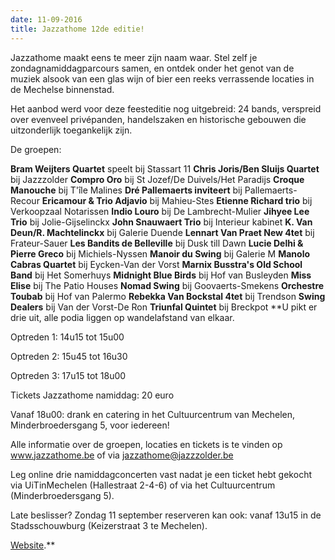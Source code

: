 ```yaml
---
date: 11-09-2016
title: Jazzathome 12de editie!
---
```

Jazzathome maakt eens te meer zijn naam waar. Stel zelf je zondagnamiddagparcours samen, en ontdek onder het genot van de muziek 
alsook van een glas wijn of bier een reeks verrassende locaties in de Mechelse binnenstad. 

Het aanbod werd voor deze feesteditie nog uitgebreid: 24 bands, verspreid over evenveel privépanden, handelszaken en 
historische gebouwen die uitzonderlijk toegankelijk zijn. 

De groepen: 

**Bram Weijters Quartet** speelt bij Stassart 11 
**Chris Joris/Ben Sluijs Quartet** bij Jazzzolder 
**Compro Oro** bij St Jozef/De Duivels/Het Paradijs 
**Croque Manouche** bij T'île Malines 
**Dré Pallemaerts inviteert** bij Pallemaerts-Recour 
**Ericamour & Trio Adjavio** bij Mahieu-Stes 
**Etienne Richard trio** bij Verkoopzaal Notarissen 
**Indio Louro** bij De Lambrecht-Mulier 
**Jihyee Lee Trio** bij Jolie-Gijselinckx 
**John Snauwaert Trio** bij Interieur kabinet 
**K. Van Deun/R. Machtelinckx** bij Galerie Duende 
**Lennart Van Praet New 4tet** bij Frateur-Sauer 
**Les Bandits de Belleville** bij Dusk till Dawn 
**Lucie Delhi & Pierre Greco** bij Michiels-Nyssen 
**Manoir du Swing** bij Galerie M 
**Manolo Cabras Quartet** bij Eycken-Van der Vorst 
**Marnix Busstra's Old School Band** bij Het Somerhuys 
**Midnight Blue Birds** bij Hof van Busleyden 
**Miss Elise** bij The Patio Houses 
**Nomad Swing** bij Goovaerts-Smekens 
**Orchestre Toubab** bij Hof van Palermo 
**Rebekka Van Bockstal 4tet** bij Trendson 
**Swing Dealers** bij Van der Vorst-De Ron 
**Triunfal Quintet** bij Breckpot 
**U pikt er drie uit, alle podia liggen op wandelafstand van elkaar. 

Optreden 1: 14u15 tot 15u00 

Optreden 2: 15u45 tot 16u30 

Optreden 3: 17u15 tot 18u00 

Tickets Jazzathome namiddag: 20 euro 

Vanaf 18u00: drank en catering in het Cultuurcentrum van Mechelen, Minderbroedersgang 5, voor iedereen! 

Alle informatie over de groepen, locaties en tickets is te vinden op www.jazzathome.be of via jazzathome@jazzzolder.be 

Leg online drie namiddagconcerten vast nadat je een ticket hebt gekocht via UiTinMechelen (Hallestraat 2-4-6) of via het Cultuurcentrum (Minderbroedersgang 5). 

Late beslisser? Zondag 11 september reserveren kan ook: vanaf 13u15 in de Stadsschouwburg (Keizerstraat 3 te Mechelen). 

[Website](http://www.jazzathome.be).**